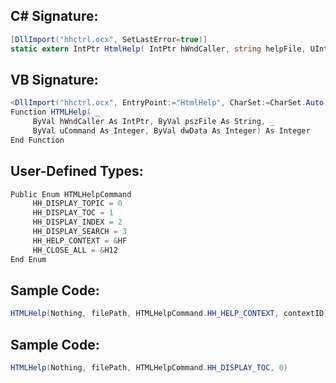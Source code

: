 
## C# Signature:
```cs
[DllImport("hhctrl.ocx", SetLastError=true)]
static extern IntPtr HtmlHelp( IntPtr hWndCaller, string helpFile, UInt32 command, Int32 data );
```

## VB Signature:
```cs
<DllImport("hhctrl.ocx", EntryPoint:="HtmlHelp", CharSet:=CharSet.Auto)> _ 
Function HTMLHelp( _ 
     ByVal hWndCaller As IntPtr, ByVal pszFile As String, _ 
     ByVal uCommand As Integer, ByVal dwData As Integer) As Integer 
End Function
```

## User-Defined Types:
```cs
Public Enum HTMLHelpCommand 
     HH_DISPLAY_TOPIC = 0 
     HH_DISPLAY_TOC = 1 
     HH_DISPLAY_INDEX = 2 
     HH_DISPLAY_SEARCH = 3 
     HH_HELP_CONTEXT = &HF 
     HH_CLOSE_ALL = &H12 
End Enum
```

## Sample Code:
```cs
HTMLHelp(Nothing, filePath, HTMLHelpCommand.HH_HELP_CONTEXT, contextID)
```

## Sample Code:
```cs
HTMLHelp(Nothing, filePath, HTMLHelpCommand.HH_DISPLAY_TOC, 0)
```
